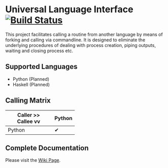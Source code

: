 # Universal Language Interface [![Build Status](https://travis-ci.org/UltimatePea/UniversalLanguageInterface.svg?branch=master)](https://travis-ci.org/UltimatePea/UniversalLanguageInterface)

This project facilitates calling a routine from another language by means of forking and calling via commandline. 
It is designed to eliminate the underlying procedures of dealing with process creation, piping outputs, waiting and closing process etc. 

## Supported Languages

- Python (Planned)
- Haskell (Planned)

## Calling Matrix

| Caller >> <br> Callee vv | Python |
| ---                      | ---    |
| Python                   | ✔      |

## Complete Documentation

Please visit the [Wiki Page](https://github.com/UltimatePea/UniversalLanguageInterface/wiki).


